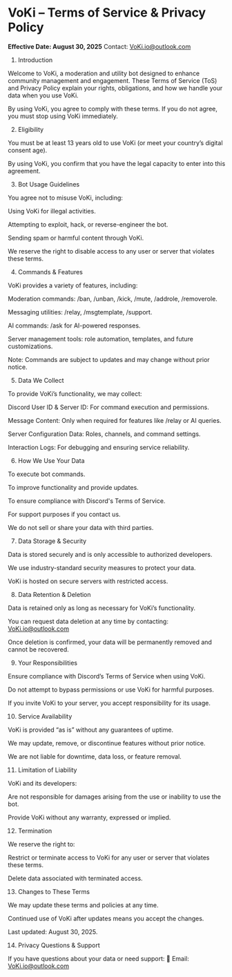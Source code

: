 # VoKi – Terms of Service & Privacy Policy

**Effective Date: August 30, 2025**
Contact: VoKi.io@outlook.com

1. Introduction

Welcome to VoKi, a moderation and utility bot designed to enhance community management and engagement. These Terms of Service (ToS) and Privacy Policy explain your rights, obligations, and how we handle your data when you use VoKi.

By using VoKi, you agree to comply with these terms. If you do not agree, you must stop using VoKi immediately.

2. Eligibility

You must be at least 13 years old to use VoKi (or meet your country’s digital consent age).

By using VoKi, you confirm that you have the legal capacity to enter into this agreement.

3. Bot Usage Guidelines

You agree not to misuse VoKi, including:

Using VoKi for illegal activities.

Attempting to exploit, hack, or reverse-engineer the bot.

Sending spam or harmful content through VoKi.

We reserve the right to disable access to any user or server that violates these terms.

4. Commands & Features

VoKi provides a variety of features, including:

Moderation commands: /ban, /unban, /kick, /mute, /addrole, /removerole.

Messaging utilities: /relay, /msgtemplate, /support.

AI commands: /ask for AI-powered responses.

Server management tools: role automation, templates, and future customizations.

Note: Commands are subject to updates and may change without prior notice.

5. Data We Collect

To provide VoKi’s functionality, we may collect:

Discord User ID & Server ID: For command execution and permissions.

Message Content: Only when required for features like /relay or AI queries.

Server Configuration Data: Roles, channels, and command settings.

Interaction Logs: For debugging and ensuring service reliability.

6. How We Use Your Data

To execute bot commands.

To improve functionality and provide updates.

To ensure compliance with Discord's Terms of Service.

For support purposes if you contact us.

We do not sell or share your data with third parties.

7. Data Storage & Security

Data is stored securely and is only accessible to authorized developers.

We use industry-standard security measures to protect your data.

VoKi is hosted on secure servers with restricted access.

8. Data Retention & Deletion

Data is retained only as long as necessary for VoKi’s functionality.

You can request data deletion at any time by contacting:
VoKi.io@outlook.com

Once deletion is confirmed, your data will be permanently removed and cannot be recovered.

9. Your Responsibilities

Ensure compliance with Discord’s Terms of Service when using VoKi.

Do not attempt to bypass permissions or use VoKi for harmful purposes.

If you invite VoKi to your server, you accept responsibility for its usage.

10. Service Availability

VoKi is provided “as is” without any guarantees of uptime.

We may update, remove, or discontinue features without prior notice.

We are not liable for downtime, data loss, or feature removal.

11. Limitation of Liability

VoKi and its developers:

Are not responsible for damages arising from the use or inability to use the bot.

Provide VoKi without any warranty, expressed or implied.

12. Termination

We reserve the right to:

Restrict or terminate access to VoKi for any user or server that violates these terms.

Delete data associated with terminated access.

13. Changes to These Terms

We may update these terms and policies at any time.

Continued use of VoKi after updates means you accept the changes.

Last updated: August 30, 2025.

14. Privacy Questions & Support

If you have questions about your data or need support:
📧 Email: VoKi.io@outlook.com
